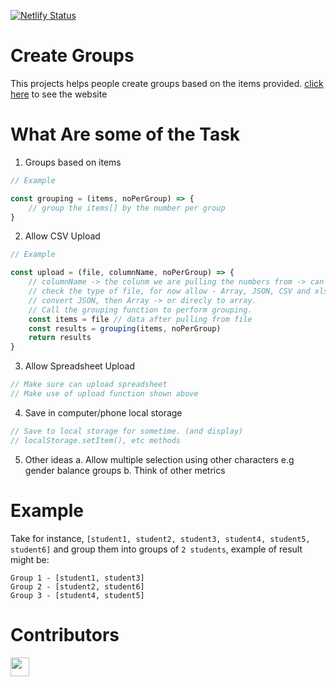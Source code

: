 [![Netlify Status](https://api.netlify.com/api/v1/badges/e55b8400-46c3-44b0-96d1-cb101549dd1a/deploy-status)](https://app.netlify.com/sites/create-groups/deploys) 
# Create Groups

This projects helps people create groups based on the items provided.
[click here](https://create-groups.netlify.app/) to see the website

# What Are some of the Task 

1. Groups based on items 

```javascript
// Example

const grouping = (items, noPerGroup) => {
    // group the items[] by the number per group
}
```

2. Allow CSV Upload 

```javascript
// Example

const upload = (file, columnName, noPerGroup) => {
    // columnName -> the colunm we are pulling the numbers from -> can advance this in the future
    // check the type of file, for now allow - Array, JSON, CSV and xls
    // convert JSON, then Array -> or direcly to array.
    // Call the grouping function to perform grouping.
    const items = file // data after pulling from file
    const results = grouping(items, noPerGroup)
    return results
}

```

3. Allow Spreadsheet Upload 

```javascript
// Make sure can upload spreadsheet 
// Make use of upload function shown above

```

4. Save in computer/phone local storage

```javascript
// Save to local storage for sometime. (and display)
// localStorage.setItem(), etc methods

```


5. Other ideas 
    a. Allow multiple selection using other characters e.g gender balance groups
    b. Think of other metrics

# Example 


Take for instance, `[student1, student2, student3, student4, student5, student6]` and group them into groups of `2 students`, example of result might be:
```
Group 1 - [student1, student3]
Group 2 - [student2, student6]
Group 3 - [student4, student5]
```

# Contributors 

<a href="https://github.com/momi-foundation-coding/create-groups/graphs/contributors">
  <img src="https://contrib.rocks/image?repo=momi-foundation-coding/create-groups" width="30" />
</a>
